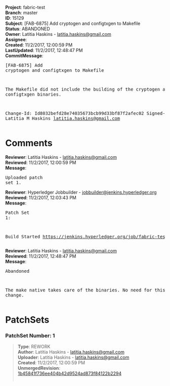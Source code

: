 <strong>Project</strong>: fabric-test<br><strong>Branch</strong>: master<br><strong>ID</strong>: 15129<br><strong>Subject</strong>: [FAB-6875] Add cryptogen and configtxgen to Makefile<br><strong>Status</strong>: ABANDONED<br><strong>Owner</strong>: Latitia Haskins - latitia.haskins@gmail.com<br><strong>Assignee</strong>:<br><strong>Created</strong>: 11/2/2017, 12:00:59 PM<br><strong>LastUpdated</strong>: 11/2/2017, 12:48:47 PM<br><strong>CommitMessage</strong>:<br><pre>[FAB-6875] Add cryptogen and configtxgen to Makefile

The Makefile did not include the building of the
cryptogen and configtxgen binaries.

Change-Id: Id8032befd28e74035673bcb99d33bf87f2afec02
Signed-off-by: Latitia M Haskins <latitia.haskins@gmail.com>
</pre><h1>Comments</h1><strong>Reviewer</strong>: Latitia Haskins - latitia.haskins@gmail.com<br><strong>Reviewed</strong>: 11/2/2017, 12:00:59 PM<br><strong>Message</strong>: <pre>Uploaded patch set 1.</pre><strong>Reviewer</strong>: Hyperledger Jobbuilder - jobbuilder@jenkins.hyperledger.org<br><strong>Reviewed</strong>: 11/2/2017, 12:03:43 PM<br><strong>Message</strong>: <pre>Patch Set 1:

Build Started https://jenkins.hyperledger.org/job/fabric-test-verify-x86_64/393/</pre><strong>Reviewer</strong>: Latitia Haskins - latitia.haskins@gmail.com<br><strong>Reviewed</strong>: 11/2/2017, 12:48:47 PM<br><strong>Message</strong>: <pre>Abandoned

The make native takes care of the binaries. No need for this change.</pre><h1>PatchSets</h1><h3>PatchSet Number: 1</h3><blockquote><strong>Type</strong>: REWORK<br><strong>Author</strong>: Latitia Haskins - latitia.haskins@gmail.com<br><strong>Uploader</strong>: Latitia Haskins - latitia.haskins@gmail.com<br><strong>Created</strong>: 11/2/2017, 12:00:59 PM<br><strong>UnmergedRevision</strong>: [1b45841f736ee404b42d9524ad873f84122b2294](https://github.com/hyperledger-gerrit-archive/fabric-test/commit/1b45841f736ee404b42d9524ad873f84122b2294)<br><br></blockquote>